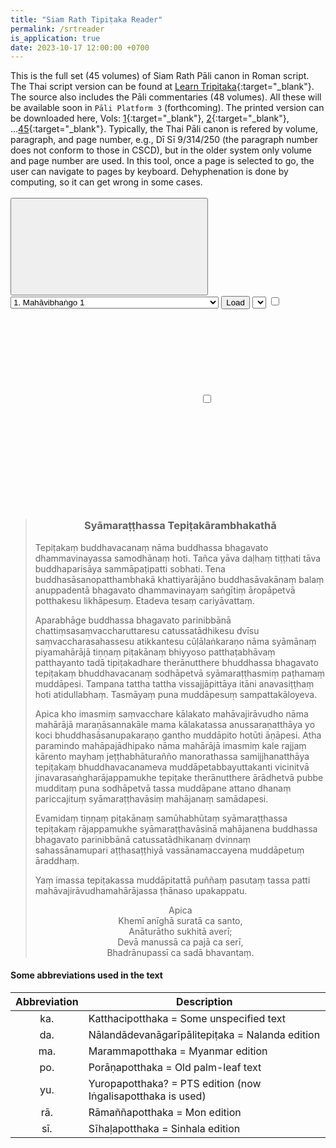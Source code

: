 ```yaml
---
title: "Siam Rath Tipiṭaka Reader"
permalink: /srtreader
is_application: true
date: 2023-10-17 12:00:00 +0700
---
```


This is the full set (45 volumes) of Siam Rath Pāli canon in Roman script. The Thai script version can be found at [Learn Tripitaka](http://www.learntripitaka.com/){:target="\_blank"}. The source also includes the Pāli commentaries (48 volumes). All these will be available soon in `Pāli Platform 3` (forthcoming). The printed version can be downloaded here, Vols: [1](http://www.car.chula.ac.th/rarebook/book2/clra58_0001.pdf){:target="\_blank"}, [2](http://www.car.chula.ac.th/rarebook/book2/clra58_0002.pdf){:target="\_blank"}, ...[45](http://www.car.chula.ac.th/rarebook/book2/clra58_0045.pdf){:target="\_blank"}. Typically, the Thai Pāli canon is refered by volume, paragraph, and page number, e.g., Dī Sī 9/314/250 (the paragraph number does not conform to those in CSCD), but in the older system only volume and page number are used. In this tool, once a page is selected to go, the user can navigate to pages by keyboard. Dehyphenation is done by computing, so it can get wrong in some cases.

<div id="toolbar" style="padding-bottom:10px;padding-top:3px;z-index:10;">
<span class="toolbarbg">
<button onClick="bcUtil.toggleToolBar(srtReader);"><svg class="icon"><use xlink:href="/assets/fontawesome/custom.svg#window-maximize"></use></svg></button>
<select id="texts" style="width:25em;">
<optgroup label="Vinayo">
<option value="01.gz">1. Mahāvibhaṅgo 1</option>
<option value="02.gz">2. Mahāvibhaṅgo 2</option>
<option value="03.gz">3. Bhikkhunīvibhaṅgo</option>
<option value="04.gz">4. Mahāvaggo 1</option>
<option value="05.gz">5. Mahāvaggo 2</option>
<option value="06.gz">6. Cullavaggo 1</option>
<option value="07.gz">7. Cullavaggo 2</option>
<option value="08.gz">8. Parivāro</option>
</optgroup>
<optgroup label="Dīghanikāyo">
<option value="09.gz">9. Sīlakkhandhavaggo</option>
<option value="10.gz">10. Mahāvaggo</option>
<option value="11.gz">11. Pāṭikvaggo</option>
</optgroup>
<optgroup label="Majjhimanikāyo">
<option value="12.gz">12. Mūlapaṇṇāsakaṃ</option>
<option value="13.gz">13. Majjhimapaṇṇāsakaṃ</option>
<option value="14.gz">14. Uparipaṇṇāsakaṃ</option>
</optgroup>
<optgroup label="Saṃyuttanikāyo">
<option value="15.gz">15. Sagāthavaggo</option>
<option value="16.gz">16. Nidānavaggo</option>
<option value="17.gz">17. Khandhavāravaggo</option>
<option value="18.gz">18. Saḷāyatavaggo</option>
<option value="19.gz">19. Mahāvāravaggo</option>
</optgroup>
<optgroup label="Aṅguttaranikāyo">
<option value="20.gz">20. 1: Eka, Duka, Tikanipātā</option>
<option value="21.gz">21. 2: Catukkanipātā</option>
<option value="22.gz">22. 3: Pañcaka, Chakkanipātā</option>
<option value="23.gz">23. 4: Sattaka, Aṭṭhaka, Navakanipātā</option>
<option value="24.gz">24. 5: Dasaka, Ekādasakanipātā</option>
</optgroup>
<optgroup label="Khuddakanikāyo">
<option value="25.gz">25. Khuddakapāṭho, Dhammapadagāthā, Udānaṃ, Itivuttakaṃ, Suttanipātā</option>
<option value="26.gz">26. Vimānavatthu, Petavatthu, Theragāthā, Therīgāthā</option>
<option value="27.gz">27. Jātakaṃ 1: Eka-Cattālīsanipātajātakaṃ</option>
<option value="28.gz">28. Jātakaṃ 2: Paññāsa-Mahānipātajātakaṃ</option>
<option value="29.gz">29. Mahāniddeso</option>
<option value="30.gz">30. Cūḷaniddeso</option>
<option value="31.gz">31. Paṭisambhidāmaggo</option>
<option value="32.gz">32. Apadānaṃ 1</option>
<option value="33.gz">33. Apadānaṃ 2, Buddhavaṃso, Cariyāpiṭakaṃ</option>
</optgroup>
<optgroup label="Abhidhammo">
<option value="34.gz">34. Dhammasaṅgaṇi</option>
<option value="35.gz">35. Vibhaṅgo</option>
<option value="36.gz">36. Dhātukathā, Puggalapaññatti</option>
<option value="37.gz">37. Kathāvatthu</option>
<option value="38.gz">38. Yamakaṃ 1</option>
<option value="39.gz">39. Yamakaṃ 2</option>
<option value="40.gz">40. Paṭṭhānaṃ 1: Anulomatikapaṭṭhānaṃ Purimaṃ</option>
<option value="41.gz">41. Paṭṭhānaṃ 2: Anulomatikapaṭṭhānaṃ Pacchimaṃ</option>
<option value="42.gz">42. Paṭṭhānaṃ 3: Anulomadukapaṭṭhānaṃ Purimaṃ</option>
<option value="43.gz">43. Paṭṭhānaṃ 4: Anulomadukapaṭṭhānaṃ Pacchimaṃ</option>
<option value="44.gz">44. Paṭṭhānaṃ 5: Anulomapaṭṭhānaṃ</option>
<option value="45.gz">45. Paṭṭhānaṃ 6: Paccanīya, Anulomapaccanīya, Paccanīyānuloma</option>
</optgroup>
</select>
<button onClick="srtReader.loadText();">Load</button>
<select title="Page to go" id="pageselector" onChange="srtReader.gotoPage();"></select>
<label for="showline" title="Show line numbers"><input type="checkbox" id="showline" onClick="srtReader.toggleLineNo();"><svg class="icon"><use xlink:href="/assets/fontawesome/custom.svg#hashtag"></use></svg></label>
<label for="dehyphen" title="Dehyphenated"><input type="checkbox" id="dehyphen" onClick="srtReader.dehyphenate();"><svg class="icon"><use xlink:href="/assets/fontawesome/custom.svg#wrench"></use></svg></label>
</span>
</div>
<div id="textdisplay" class="textdisplay"></div>
<blockquote id="preface">
<h3 style="text-align:center">Syāmaraṭṭhassa Tepiṭakārambhakathā</h3>
<p style="text-align:left">
Tepiṭakaṃ buddhavacanaṃ nāma buddhassa bhagavato dhammavinayassa samodhānaṃ hoti. Tañca yāva daḷhaṃ tiṭṭhati tāva buddhaparisāya sammāpaṭipatti sobhati. Tena buddhasāsanopatthambhakā khattiyarājāno buddhasāvakānaṃ balaṃ anuppadentā bhagavato dhammavinayaṃ saṅgītiṃ āropāpetvā potthakesu likhāpesuṃ. Etadeva tesaṃ cariyāvattaṃ.
</p>
<p style="text-align:left">
Aparabhāge buddhassa bhagavato parinibbānā chattiṃsasaṃvaccharuttaresu catussatādhikesu dvīsu saṃvaccharasahassesu atikkantesu cūḷālaṅkaraṇo nāma syāmānaṃ piyamahārājā tiṇṇaṃ piṭakānaṃ bhiyyoso patthaṭabhāvaṃ patthayanto tadā tipiṭakadhare therānutthere bhuddhassa bhagavato tepiṭakaṃ bhuddhavacanaṃ sodhāpetvā syāmaraṭṭhasmiṃ paṭhamaṃ muddāpesi. Tampana tattha tattha vissajjāpittāya itāni anavasiṭṭhaṃ hoti atidullabhaṃ. Tasmāyaṃ puna muddāpesuṃ sampattakāloyeva.
</p>
<p style="text-align:left">
Apica kho imasmiṃ saṃvacchare kālakato mahāvajirāvudho nāma mahārājā maraṇāsannakāle mama kālakatassa anussaraṇatthāya yo koci bhuddhasāsanupakaraṇo gantho muddāpito hotūti āṇāpesi. Atha paramindo mahāpajādhipako nāma mahārājā imasmiṃ kale rajjaṃ kārento mayhaṃ jeṭṭhabhāturañño manorathassa samijjhanatthāya tepiṭakaṃ bhuddhavacanameva muddāpetabbayuttakanti vicinitvā jinavarasaṅgharājappamukhe tepiṭake therānutthere ārādhetvā pubbe mudditaṃ puna sodhāpetvā tassa muddāpane attano dhanaṃ pariccajituṃ syāmaraṭṭhavāsiṃ mahājanaṃ samādapesi.
</p>
<p style="text-align:left">
Evamidaṃ tiṇṇaṃ piṭakānaṃ samūhabhūtaṃ syāmaraṭṭhassa tepiṭakaṃ rājappamukhe syāmaraṭṭhavāsinā mahājanena buddhassa bhagavato parinibbānā catussatādhikanaṃ dvinnaṃ sahassānamupari aṭṭhasaṭṭhiyā vassānamaccayena muddāpetuṃ āraddhaṃ.
</p>
<p style="text-align:left">
Yaṃ imassa tepiṭakassa muddāpitattā puññaṃ pasutaṃ tassa patti mahāvajirāvudhamahārājassa ṭhānaso upakappatu.
</p>
<p style="text-align:center">
Apica<br>
Khemī anīghā suratā ca santo,<br>
Anāturātho sukhitā averī;<br>
Devā manussā ca pajā ca serī,<br>
Bhadrānupassī ca sadā bhavantaṃ.
</p>
</blockquote>
<div id="abbreviation">
<h4>Some abbreviations used in the text</h4>
<table>
<thead>
<tr><th>Abbreviation</th><th>Description</th></tr>
</thead>
<tbody>
<tr><td style="text-align:center;">ka.</td><td>Katthacipotthaka = Some unspecified text</td></tr>
<tr><td style="text-align:center;">da.</td><td>Nālandādevanāgarīpālitepiṭaka = Nalanda edition</td></tr>
<tr><td style="text-align:center;">ma.</td><td>Marammapotthaka = Myanmar edition</td></tr>
<tr><td style="text-align:center;">po.</td><td>Porāṇapotthaka = Old palm-leaf text</td></tr>
<tr><td style="text-align:center;">yu.</td><td>Yuropapotthaka? = PTS edition (now Iṅgalisapotthaka is used)</td></tr>
<tr><td style="text-align:center;">rā.</td><td>Rāmaññapotthaka = Mon edition</td></tr>
<tr><td style="text-align:center;">sī.</td><td>Sīhaḷapotthaka = Sinhala edition</td></tr>
</tbody>
</table>
</div>
<script src="/assets/js/srtreader.js"></script>
<script src="/assets/js/pako_inflate.min.js"></script>
<script>srtReader.util=bcUtil;</script>

